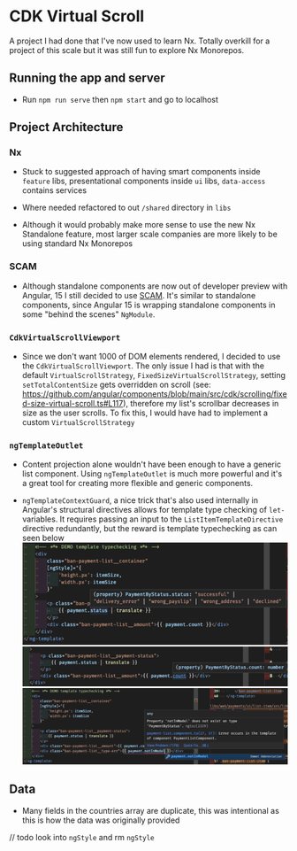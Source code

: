 # CDK Virtual Scroll

A project I had done that I've now used to learn Nx. Totally overkill for a project of this scale but it was still fun to explore Nx Monorepos.

## Running the app and server

* Run `npm run serve` then `npm start` and go to localhost 

## Project Architecture

### Nx
* Stuck to suggested approach of having smart components inside `feature` libs, presentational components inside `ui` libs, `data-access` contains services

* Where needed refactored to out `/shared` directory in `libs`

* Although it would probably make more sense to use the new Nx Standalone feature, most larger scale companies are more likely to be using standard Nx Monorepos

### SCAM
* Although standalone components are now out of developer preview with Angular, 15 I still decided to use [SCAM](https://medium.com/marmicode/your-angular-module-is-a-scam-b4136ca3917b). It's similar to standalone components, since Angular 15 is wrapping standalone components in some "behind the scenes" `NgModule`.

### `CdkVirtualScrollViewport`

* Since we don't want 1000 of DOM elements rendered, I decided to use the `CdkVirtualScrollViewport`. The only issue I had is that with the default `VirtualScrollStrategy`, `FixedSizeVirtualScrollStrategy`, setting `setTotalContentSize` gets overridden on scroll (see: https://github.com/angular/components/blob/main/src/cdk/scrolling/fixed-size-virtual-scroll.ts#L117), therefore my list's scrollbar decreases in size as the user scrolls. To fix this, I would have had to implement a custom `VirtualScrollStrategy`

### `ngTemplateOutlet`

* Content projection alone wouldn't have been enough to have a generic list component. Using `ngTemplateOutlet` is much more powerful and it's a great tool for creating more flexible and generic components.

* `ngTemplateContextGuard`, a nice trick that's also used internally in Angular's structural directives allows for template type checking of `let-` variables. It requires passing an input to the `ListItemTemplateDirective` directive redundantly, but the reward is template typechecking as can seen below
![Alt text](img/Screenshot%202023-03-08%20at%2016.53.18.png)
![Alt text](img/Screenshot%202023-03-08%20at%2016.53.45.png)
![Alt text](img/Screenshot%202023-03-08%20at%2016.54.09.png)

## Data

* Many fields in the countries array are duplicate, this was intentional as this is how the data was originally provided


// todo look into `ngStyle` and rm `ngStyle`
